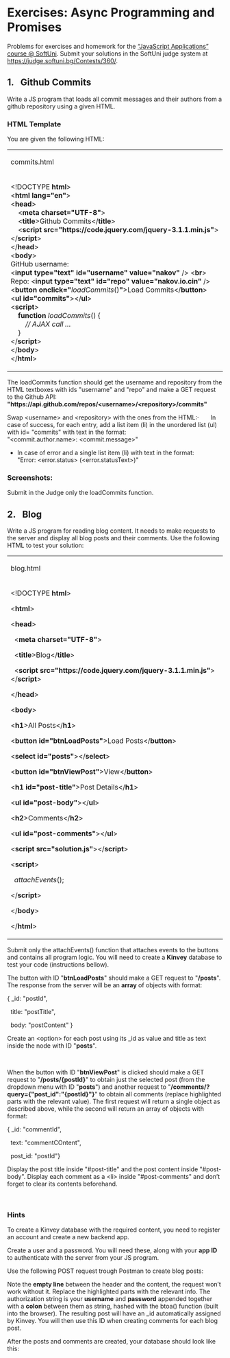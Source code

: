 <h1>Exercises: Async Programming and Promises</h1>
<p>Problems for exercises and homework for the <a href="https://softuni.bg/courses/javascript-applications">&ldquo;JavaScript Applications&rdquo; course @ SoftUni</a>. Submit your solutions in the SoftUni judge system at <a href="https://judge.softuni.bg/Contests/360/">https://judge.softuni.bg/Contests/360/</a>.</p>
<h2>1.&nbsp;&nbsp; Github Commits</h2>
<p>Write a JS program that loads all commit messages and their authors from a github repository using a given HTML.</p>
<h3>HTML Template</h3>
<p>You are given the following HTML:</p>
<table width="1361">
<tbody>
<tr>
<td width="1361">
<p>commits.html</p>
</td>
</tr>
<tr>
<td width="1361">
<p>&lt;!DOCTYPE <strong>html</strong>&gt;<br /> &lt;<strong>html </strong><strong>lang=</strong><strong>"en"</strong>&gt;<br /> &lt;<strong>head</strong>&gt;<br /> &nbsp;&nbsp;&nbsp; &lt;<strong>meta </strong><strong>charset=</strong><strong>"UTF-8"</strong>&gt;<br /> &nbsp;&nbsp;&nbsp; &lt;<strong>title</strong>&gt;Github Commits&lt;/<strong>title</strong>&gt;<br /> &nbsp;&nbsp;&nbsp; &lt;<strong>script </strong><strong>src=</strong><strong>"https://code.jquery.com/jquery-3.1.1.min.js"</strong>&gt;&lt;/<strong>script</strong>&gt;<br /> &lt;/<strong>head</strong>&gt;<br /> &lt;<strong>body</strong>&gt;<br /> GitHub username:<br /> &lt;<strong>input </strong><strong>type=</strong><strong>"text" </strong><strong>id=</strong><strong>"username" </strong><strong>value=</strong><strong>"nakov" </strong>/&gt; &lt;<strong>br</strong>&gt;<br /> Repo: &lt;<strong>input </strong><strong>type=</strong><strong>"text" </strong><strong>id=</strong><strong>"repo" </strong><strong>value=</strong><strong>"nakov.io.cin" </strong>/&gt;<br /> &lt;<strong>button </strong><strong>onclick=</strong><strong>"</strong><em>loadCommits</em>()<strong>"</strong>&gt;Load Commits&lt;/<strong>button</strong>&gt;<br /> &lt;<strong>ul </strong><strong>id=</strong><strong>"commits"</strong>&gt;&lt;/<strong>ul</strong>&gt;<br /> &lt;<strong>script</strong>&gt;<br /> &nbsp;&nbsp;&nbsp; <strong>function </strong><em>loadCommits</em>() {<br /> &nbsp;&nbsp;&nbsp;&nbsp;&nbsp;&nbsp;&nbsp; <em>// AJAX call &hellip; <br /> &nbsp;&nbsp;&nbsp; </em>}<br /> &lt;/<strong>script</strong>&gt;<br /> &lt;/<strong>body</strong>&gt;<br /> &lt;/<strong>html</strong>&gt;</p>
</td>
</tr>
</tbody>
</table>
<p>The loadCommits function should get the username and repository from the HTML textboxes with ids "username" and "repo" and make a GET request to the Github API:<br /> <strong>"https://api.github.com/repos/&lt;username&gt;/&lt;repository&gt;/commits"</strong></p>
<p>Swap &lt;username&gt; and &lt;repository&gt; with the ones from the HTML:&middot;&nbsp;&nbsp;&nbsp;&nbsp;&nbsp;&nbsp; In case of success, for each entry, add a list item (li) in the unordered list (ul) with id= "commits" with text in the format:<br /> "&lt;commit.author.name&gt;: &lt;commit.message&gt;"</p>
<ul>
<li>In case of error and a single list item (li) with text in the format:<br /> "Error: &lt;error.status&gt; (&lt;error.statusText&gt;)"</li>
</ul>
<h3>Screenshots:</h3>
<p>Submit in the Judge only the loadCommits function.</p>
<h2>2.&nbsp;&nbsp; Blog</h2>
<p>Write a JS program for reading blog content. It needs to make requests to the server and display all blog posts and their comments. Use the following HTML to test your solution:</p>
<table width="1361">
<tbody>
<tr>
<td width="1361">
<p>blog.html</p>
</td>
</tr>
<tr>
<td width="1361">
<p>&lt;!DOCTYPE <strong>html</strong>&gt;</p>
<p>&lt;<strong>html</strong>&gt;</p>
<p>&lt;<strong>head</strong>&gt;</p>
<p>&nbsp; &lt;<strong>meta </strong><strong>charset=</strong><strong>"UTF-8"</strong>&gt;</p>
<p>&nbsp; &lt;<strong>title</strong>&gt;Blog&lt;/<strong>title</strong>&gt;</p>
<p>&nbsp; &lt;<strong>script </strong><strong>src=</strong><strong>"https://code.jquery.com/jquery-3.1.1.min.js"</strong>&gt;&lt;/<strong>script</strong>&gt;</p>
<p>&lt;/<strong>head</strong>&gt;</p>
<p>&lt;<strong>body</strong>&gt;</p>
<p>&lt;<strong>h1</strong>&gt;All Posts&lt;/<strong>h1</strong>&gt;</p>
<p>&lt;<strong>button </strong><strong>id=</strong><strong>"btnLoadPosts"</strong>&gt;Load Posts&lt;/<strong>button</strong>&gt;</p>
<p>&lt;<strong>select </strong><strong>id=</strong><strong>"posts"</strong>&gt;&lt;/<strong>select</strong>&gt;</p>
<p>&lt;<strong>button </strong><strong>id=</strong><strong>"btnViewPost"</strong>&gt;View&lt;/<strong>button</strong>&gt;</p>
<p>&lt;<strong>h1 </strong><strong>id=</strong><strong>"post-title"</strong>&gt;Post Details&lt;/<strong>h1</strong>&gt;</p>
<p>&lt;<strong>ul </strong><strong>id=</strong><strong>"post-body"</strong>&gt;&lt;/<strong>ul</strong>&gt;</p>
<p>&lt;<strong>h2</strong>&gt;Comments&lt;/<strong>h2</strong>&gt;</p>
<p>&lt;<strong>ul </strong><strong>id=</strong><strong>"post-comments"</strong>&gt;&lt;/<strong>ul</strong>&gt;</p>
<p>&lt;<strong>script </strong><strong>src=</strong><strong>"solution.js"</strong>&gt;&lt;/<strong>script</strong>&gt;</p>
<p>&lt;<strong>script</strong>&gt;</p>
<p>&nbsp; <em>attachEvents</em>();</p>
<p>&lt;/<strong>script</strong>&gt;</p>
<p>&lt;/<strong>body</strong>&gt;</p>
<p>&lt;/<strong>html</strong>&gt;</p>
</td>
</tr>
</tbody>
</table>
<p>Submit only the attachEvents() function that attaches events to the buttons and contains all program logic. You will need to create a <strong>Kinvey</strong> database to test your code (instructions bellow).</p>
<p>The button with ID "<strong>btnLoadPosts</strong>" should make a GET request to "<strong>/posts</strong>". The response from the server will be an <strong>array</strong> of objects with format:</p>
<p>{ _id: "postId",</p>
<p>&nbsp; title: "postTitle",</p>
<p>&nbsp; body: "postContent" }</p>
<p>Create an &lt;option&gt; for each post using its _id as value and title as text inside the node with ID "<strong>posts</strong>".</p>
<p>&nbsp;</p>
<p>When the button with ID "<strong>btnViewPost</strong>" is clicked should make a GET request to "<strong>/posts/{postId}</strong>" to obtain just the selected post (from the dropdown menu with ID "<strong>posts</strong>") and another request to "<strong>/comments/?query={"post_id":"{postId}"}</strong>" to obtain all comments (replace highlighted parts with the relevant value). The first request will return a single object as described above, while the second will return an array of objects with format:</p>
<p>{ _id: "commentId",</p>
<p>&nbsp; text: "commentCOntent",</p>
<p>&nbsp; post_id: "postId"}</p>
<p>Display the post title inside "#post-title" and the post content inside "#post-body". Display each comment as a &lt;li&gt; inside "#post-comments" and don&rsquo;t forget to clear its contents beforehand.</p>
<p>&nbsp;</p>
<h3>Hints</h3>
<p>To create a Kinvey database with the required content, you need to register an account and create a new backend app.</p>
<p>Create a user and a password. You will need these, along with your <strong>app ID</strong> to authenticate with the server from your JS program.</p>
<p>Use the following POST request trough Postman to create blog posts:</p>
<p>Note the <strong>empty line</strong> between the header and the content, the request won&rsquo;t work without it. Replace the highlighted parts with the relevant info. The authorization string is your <strong>username</strong> and <strong>password</strong> appended together with a <strong>colon</strong> between them as string, hashed with the btoa() function (built into the browser). The resulting post will have an _id automatically assigned by Kinvey. You will then use this ID when creating comments for each blog post.</p>
<p>After the posts and comments are created, your database should look like this:</p>
<p>&nbsp;</p>